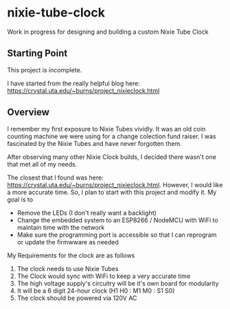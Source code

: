 # nixie-tube-clock
Work in progress for designing and building a custom Nixie Tube Clock

## Starting Point

This project is incomplete.

I have started from the really helpful blog here: https://crystal.uta.edu/~burns/project_nixieclock.html

## Overview

I remember my first exposure to Nixie Tubes vividly. It was an old coin counting machine we were using for a change colection fund raiser. I was fascinated by the Nixie Tubes and have never forgotten them.

After observing many other Nixie Clock builds, I decided there wasn't one that met all of my needs.

The closest that I found was here: https://crystal.uta.edu/~burns/project_nixieclock.html. However, I would like a more accurate time. So, I plan to start with this project and modify it.  My goal is to

- Remove the LEDs (I don't really want a backlight)
- Change the embedded system to an ESP8266 / NodeMCU with WiFi to maintain time with the network
- Make sure the programming port is accessible so that I can reprogram or update the firmwware as needed

My Requirements for the clock are as follows

1. The clock needs to use Nixie Tubes
2. The Clock would sync with WiFi to keep a very accurate time
3. The high voltage supply's circuitry will be it's own board for modularity
4. It will be a 6 digit 24-hour clock (H1 H0 : M1 M0 : S1 S0)
5. The clock should be powered via 120V AC

